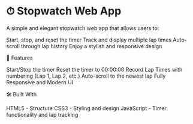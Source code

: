 # ⏱ Stopwatch Web App
A simple and elegant stopwatch web app that allows users to:

Start, stop, and reset the timer
Track and display multiple lap times
Auto-scroll through lap history
Enjoy a stylish and responsive design

🌟 Features

Start/Stop the timer
Reset the timer to 00:00:00
Record Lap Times with numbering (Lap 1, Lap 2, etc.)
Auto-scroll to the newest lap
Fully Responsive and Modern UI

🛠 Built With

HTML5 - Structure
CSS3 - Styling and design
JavaScript - Timer functionality and lap tracking


